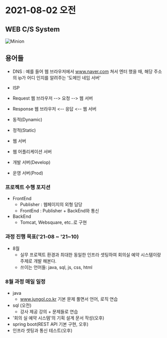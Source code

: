 # 2021-08-02 오전

## WEB C/S System
![Minion](https://mobidev.biz/wp-content/uploads/2021/07/3-tier-web-architecture.jpg)

## 용어들

+ DNS : 예를 들어 웹 브라우저에서 www.naver.com 쳐서 엔터 했을 때, 해당 주소의 ip가 어디 인지를 알려주는 '도메인 네임 서버'
+ ISP
+ Request 웹 브라우저 --> 요청 --> 웹 서버
+ Response 웹 브라우저 <-- 응답 <-- 웹 서버
+ 동적(Dynamic)
+ 정적(Static)
+ 웹 서버
+ 웹 어플리케이션 서버

+ 개발 서버(Develop)
+ 운영 서버(Prod)

### 프로젝트 수행 포지션
+ FrontEnd
    - Publisher : 웹페이지의 외형 담당
    - FrontEnd : Publisher + BackEnd와 통신
+ BackEnd
    - Tomcat, Websquare, etc..로 구현

### 과정 진행 목표('21-08 ~ '21~10)
+ 8월
    - 실무 프로젝트 환경과 최대한 동일한 인프라 셋팅하여 회의실 예약 시스템이랑 주제로 개발 해본다.
    - 쓰이는 언어들: java, sql, js, css, html
### 8월 과정 매일 일정
+ java
    - www.jungol.co.kr 기본 문제 풀면서 언어, 로직 연습
+ sql (오전)
    - 강사 제공 강의 + 문제들로 연습
+ '회의 실 예약 시스템'의 기획 설계 문서 작성(오후)
+ spring boot(REST API 기본 구현, 오후)
+ 인프라 셋팅과 통신 테스트(오후)
    